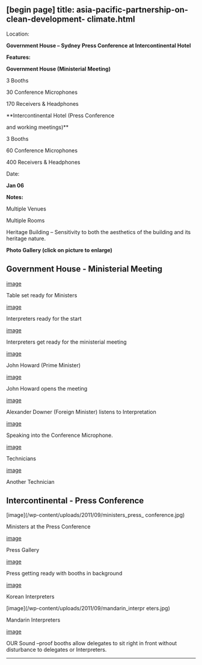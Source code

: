 [begin page]
 title: asia-pacific-partnership-on-clean-development- climate.html
----------------------------------------------------------

Location:

**Government House – Sydney**    **Press Conference at Intercontinental Hotel**

**Features:**

**Government House (Ministerial Meeting)**

3 Booths

30 Conference Microphones

170 Receivers &amp; Headphones

**Intercontinental Hotel (Press Conference

and working meetings)**

3 Booths

60 Conference Microphones

400 Receivers &amp; Headphones

Date:

**Jan 06**

**Notes:**

Multiple Venues

Multiple Rooms

Heritage Building – Sensitivity to both the aesthetics of the building and its heritage nature.

**Photo Gallery (click on picture to enlarge)**

## Government House - Ministerial Meeting

[image](/wp-content/uploads/2011/09/table_ministers.jpg)

Table set ready for Ministers

[image](/wp-content/uploads/2011/09/interpreters_ready.jpg)

Interpreters ready for the start

[image](/wp-content/uploads/2011/09/ministeral_meeting.jpg)

Interpreters get ready for the ministerial meeting

[image](/wp-content/uploads/2011/09/prime_minister.jpg)

John Howard (Prime Minister)

[image](/wp-content/uploads/2011/09/john_howard_meeting.jpg)

John Howard opens the meeting

[image](/wp-content/uploads/2011/09/alexander_downer.jpg)

Alexander Downer (Foreign Minister) listens to Interpretation

[image](/wp-content/uploads/2011/09/speaking_conference.jpg)

Speaking into the Conference Microphone.

[image](/wp-content/uploads/2011/09/technicians.jpg)

Technicians

[image](/wp-content/uploads/2011/09/another_technician.jpg)

Another Technician

## Intercontinental - Press Conference

[image](/wp-content/uploads/2011/09/ministers_press_ conference.jpg)

Ministers at the Press Conference

[image](/wp-content/uploads/2011/09/press_gallery.jpg)

Press Gallery

[image](/wp-content/uploads/2011/09/booths_background.jpg)

Press getting ready with booths in background

[image](/wp-content/uploads/2011/09/korean_interpreters.jpg)

Korean Interpreters

[image](/wp-content/uploads/2011/09/mandarin_interpr eters.jpg)

Mandarin Interpreters

[image](/wp-content/uploads/2011/09/sound_proof_booth.jpg)

OUR Sound –proof booths allow delegates to sit right in front without disturbance to delegates or Interpreters.




----------------------------------------------------------
